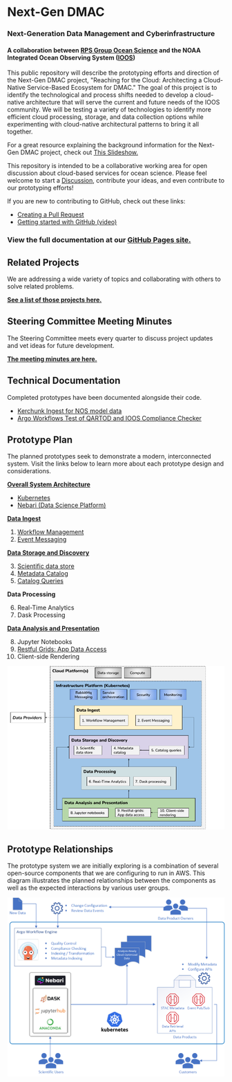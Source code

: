 # Next-Gen DMAC
### Next-Generation Data Management and Cyberinfrastructure
#### A collaboration between [RPS Group Ocean Science](https://www.rpsgroup.com/services/oceans-and-coastal/) and the NOAA Integrated Ocean Observing System ([IOOS](https://ioos.noaa.gov/))
This public repository will describe the prototyping efforts and direction of the Next-Gen DMAC project, "Reaching for the Cloud: Architecting a Cloud-Native Service-Based Ecosystem for DMAC." The goal of this project is to identify the technological and process shifts needed to develop a cloud-native architecture that will serve the current and future needs of the IOOS community. We will be testing a variety of technologies to identify more efficient cloud processing, storage, and data collection options while experimenting with cloud-native architectural patterns to bring it all together.

For a great resource explaining the background information for the Next-Gen DMAC project, check out [This Slideshow.](https://github.com/asascience-open/nextgen-dmac/blob/main/docs/DMAC%20NextGen%20Background%20Info.pdf)

This repository is intended to be a collaborative working area for open discussion about cloud-based services for ocean science. Please feel welcome to start a [Discussion](https://github.com/asascience-open/nextgen-dmac/discussions), contribute your ideas, and even contribute to our prototyping efforts!

If you are new to contributing to GitHub, check out these links:
 - [Creating a Pull Request](https://docs.github.com/en/pull-requests/collaborating-with-pull-requests/proposing-changes-to-your-work-with-pull-requests/creating-a-pull-request)
 - [Getting started with GitHub (video)](https://www.youtube.com/watch?v=gvvvdearAPE)

### View the full documentation at our [GitHub Pages site.](https://asascience-open.github.io/nextgen-dmac/)

## Related Projects

We are addressing a wide variety of topics and collaborating with others to solve related problems. 

**[See a list of those projects here.](https://asascience-open.github.io/nextgen-dmac/related_projects.html)**

## Steering Committee Meeting Minutes

The Steering Committee meets every quarter to discuss project updates and vet ideas for future development. 

**[The meeting minutes are here.](https://asascience-open.github.io/nextgen-dmac/meetings.html)**

## Technical Documentation

Completed prototypes have been documented alongside their code.

- [Kerchunk Ingest for NOS model data](https://github.com/asascience-open/nextgen-dmac/tree/main/kerchunk)
- [Argo Workflows Test of QARTOD and IOOS Compliance Checker](https://github.com/asascience-open/nextgen-dmac/tree/main/qc_and_cchecker)

## Prototype Plan

The planned prototypes seek to demonstrate a modern, interconnected system. Visit the links below to learn more about each prototype design and considerations.

**[Overall System Architecture](https://asascience-open.github.io/nextgen-dmac/architecture/architecture.html)**
- [Kubernetes](https://asascience-open.github.io/nextgen-dmac/architecture/kubernetes.html)
- [Nebari (Data Science Platform)](https://asascience-open.github.io/nextgen-dmac/architecture/nebari.html)

**[Data Ingest](https://asascience-open.github.io/nextgen-dmac/ingest/ingest.html)**

1. [Workflow Management](https://asascience-open.github.io/nextgen-dmac/ingest/workflows.html)
2. [Event Messaging](https://asascience-open.github.io/nextgen-dmac/ingest/events.html)

**[Data Storage and Discovery](https://asascience-open.github.io/nextgen-dmac/metadata/storage-and-discovery.html)**

3.  [Scientific data store](https://asascience-open.github.io/nextgen-dmac/metadata/data-formats.html)
4.  [Metadata Catalog](https://asascience-open.github.io/nextgen-dmac/metadata/catalog.html)
5.  [Catalog Queries](https://asascience-open.github.io/nextgen-dmac/metadata/queries.html)

**Data Processing**

6. Real-Time Analytics
7. Dask Processing

**[Data Analysis and Presentation](https://asascience-open.github.io/nextgen-dmac/analysis/analysis.html)**

8. Jupyter Notebooks
9. [Restful Grids: App Data Access](https://asascience-open.github.io/nextgen-dmac/analysis/data-access.html)
10. Client-side Rendering

![Prototype diagram](/docs/assets/prototype-diagram.png)


## Prototype Relationships

The prototype system we are initially exploring is a combination of several open-source components that we are configuring to run in AWS. This diagram illustrates the planned relationships between the components as well as the expected interactions by various user groups.

![Prototype diagram](/docs/assets/prototype-relationships.png)